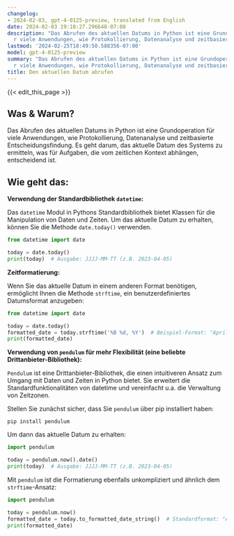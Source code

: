 ```yaml
---
changelog:
- 2024-02-03, gpt-4-0125-preview, translated from English
date: 2024-02-03 19:10:27.296648-07:00
description: "Das Abrufen des aktuellen Datums in Python ist eine Grundoperation f\xFC\
  r viele Anwendungen, wie Protokollierung, Datenanalyse und zeitbasierte\u2026"
lastmod: '2024-02-25T18:49:50.588356-07:00'
model: gpt-4-0125-preview
summary: "Das Abrufen des aktuellen Datums in Python ist eine Grundoperation f\xFC\
  r viele Anwendungen, wie Protokollierung, Datenanalyse und zeitbasierte\u2026"
title: Den aktuellen Datum abrufen
---
```


{{< edit_this_page >}}

## Was & Warum?

Das Abrufen des aktuellen Datums in Python ist eine Grundoperation für viele Anwendungen, wie Protokollierung, Datenanalyse und zeitbasierte Entscheidungsfindung. Es geht darum, das aktuelle Datum des Systems zu ermitteln, was für Aufgaben, die vom zeitlichen Kontext abhängen, entscheidend ist.

## Wie geht das:

**Verwendung der Standardbibliothek `datetime`:**

Das `datetime` Modul in Pythons Standardbibliothek bietet Klassen für die Manipulation von Daten und Zeiten. Um das aktuelle Datum zu erhalten, können Sie die Methode `date.today()` verwenden.

```python
from datetime import date

today = date.today()
print(today)  # Ausgabe: JJJJ-MM-TT (z.B. 2023-04-05)
```

**Zeitformatierung:**

Wenn Sie das aktuelle Datum in einem anderen Format benötigen, ermöglicht Ihnen die Methode `strftime`, ein benutzerdefiniertes Datumsformat anzugeben:

```python
from datetime import date

today = date.today()
formatted_date = today.strftime('%B %d, %Y')  # Beispiel-Format: "April 05, 2023"
print(formatted_date)
```

**Verwendung von `pendulum` für mehr Flexibilität (eine beliebte Drittanbieter-Bibliothek):**

`Pendulum` ist eine Drittanbieter-Bibliothek, die einen intuitiveren Ansatz zum Umgang mit Daten und Zeiten in Python bietet. Sie erweitert die Standardfunktionalitäten von datetime und vereinfacht u.a. die Verwaltung von Zeitzonen.

Stellen Sie zunächst sicher, dass Sie `pendulum` über pip installiert haben:

```shell
pip install pendulum
```

Um dann das aktuelle Datum zu erhalten:

```python
import pendulum

today = pendulum.now().date()
print(today)  # Ausgabe: JJJJ-MM-TT (z.B. 2023-04-05)
```

Mit `pendulum` ist die Formatierung ebenfalls unkompliziert und ähnlich dem `strftime`-Ansatz:

```python
import pendulum

today = pendulum.now()
formatted_date = today.to_formatted_date_string()  # Standardformat: "Apr 5, 2023"
print(formatted_date)
```
